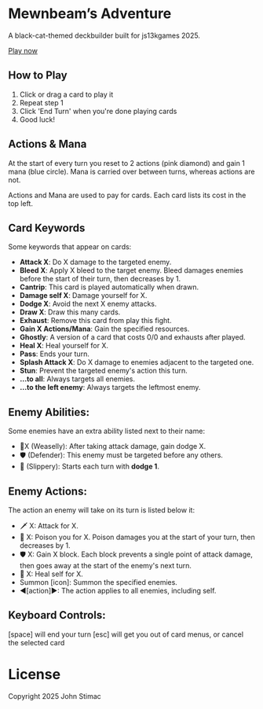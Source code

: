 # Mewnbeam’s Adventure

A black-cat-themed deckbuilder built for js13kgames 2025.

[Play now](https://www.jstimac.com/mewnbeams-adventure/index.html)

## How to Play

1. Click or drag a card to play it
2. Repeat step 1
3. Click 'End Turn' when you're done playing cards
4. Good luck!

## Actions & Mana

At the start of every turn you reset to 2 actions (pink diamond) and gain 1 mana (blue circle). Mana is carried over between turns, whereas actions are not.

Actions and Mana are used to pay for cards. Each card lists its cost in the top left.

## Card Keywords

Some keywords that appear on cards:
* **Attack X**: Do X damage to the targeted enemy.
* **Bleed X**: Apply X bleed to the target enemy. Bleed damages enemies before the start of their turn, then decreases by 1.
* **Cantrip**: This card is played automatically when drawn.
* **Damage self X**: Damage yourself for X.
* **Dodge X**: Avoid the next X enemy attacks.
* **Draw X**: Draw this many cards.
* **Exhaust**: Remove this card from play this fight.
* **Gain X Actions/Mana**: Gain the specified resources.
* **Ghostly**: A version of a card that costs 0/0 and exhausts after played.
* **Heal X**: Heal yourself for X.
* **Pass**: Ends your turn.
* **Splash Attack X**: Do X damage to enemies adjacent to the targeted one.
* **Stun**: Prevent the targeted enemy's action this turn.
* **...to all**: Always targets all enemies.
* **...to the left enemy**: Always targets the leftmost enemy.

## Enemy Abilities:

Some enemies have an extra ability listed next to their name:
* 🛑X (Weaselly): After taking attack damage, gain dodge X.
* 🛡️ (Defender): This enemy must be targeted before any others.
* 🐍 (Slippery): Starts each turn with **dodge 1**.

## Enemy Actions:

The action an enemy will take on its turn is listed below it:
* 🗡️ X: Attack for X.
* 🧪 X: Poison you for X. Poison damages you at the start of your turn, then decreases by 1.
* 🛡️ X: Gain X block. Each block prevents a single point of attack damage, then goes away at the start of the enemy's next turn.
* 💖 X: Heal self for X.
* Summon [icon]: Summon the specified enemies.
* ◄[action]►: The action applies to all enemies, including self.

## Keyboard Controls:
[space] will end your turn
[esc] will get you out of card menus, or cancel the selected card


# License
Copyright 2025 John Stimac
